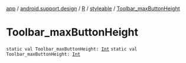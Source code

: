 [app](../../../index.md) / [android.support.design](../../index.md) / [R](../index.md) / [styleable](index.md) / [Toolbar_maxButtonHeight](./-toolbar_max-button-height.md)

# Toolbar_maxButtonHeight

`static val Toolbar_maxButtonHeight: `[`Int`](https://kotlinlang.org/api/latest/jvm/stdlib/kotlin/-int/index.html)
`static val Toolbar_maxButtonHeight: `[`Int`](https://kotlinlang.org/api/latest/jvm/stdlib/kotlin/-int/index.html)